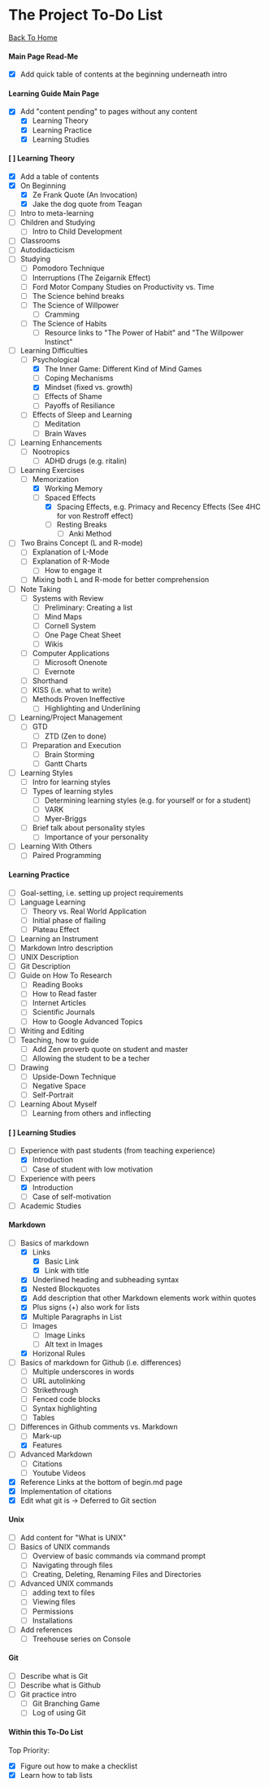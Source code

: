 The Project To-Do List
======================

[Back To Home](README.md)

#### Main Page Read-Me
- [x] Add quick table of contents at the beginning underneath intro

#### Learning Guide Main Page
- [x] Add "content pending" to pages without any content
	- [x] Learning Theory
	- [x] Learning Practice
	- [x] Learning Studies

#### [ ] Learning Theory
- [x] Add a table of contents
- [x] On Beginning
	- [x] Ze Frank Quote (An Invocation)
	- [x] Jake the dog quote from Teagan
- [ ] Intro to meta-learning
- [ ] Children and Studying
	- [ ] Intro to Child Development
- [ ] Classrooms
- [ ] Autodidacticism
- [ ] Studying
	- [ ] Pomodoro Technique
	- [ ] Interruptions (The Zeigarnik Effect)
	- [ ] Ford Motor Company Studies on Productivity vs. Time
	- [ ] The Science behind breaks
	- [ ] The Science of Willpower
		- [ ] Cramming
	- [ ] The Science of Habits
		- [ ] Resource links to "The Power of Habit" and "The Willpower Instinct"
- [ ] Learning Difficulties
	- [ ] Psychological
		- [x] The Inner Game: Different Kind of Mind Games
		- [ ] Coping Mechanisms
		- [x] Mindset (fixed vs. growth)
		- [ ] Effects of Shame
		- [ ] Payoffs of Resiliance
	- [ ] Effects of Sleep and Learning
		- [ ] Meditation
		- [ ] Brain Waves
- [ ] Learning Enhancements
	- [ ] Nootropics
		- [ ] ADHD drugs (e.g. ritalin)
- [ ] Learning Exercises
	- [ ] Memorization
		- [x] Working Memory
		- [ ] Spaced Effects
			- [x] Spacing Effects, e.g. Primacy and Recency Effects (See 4HC for von Restroff effect)
			- [ ] Resting Breaks
				- [ ] Anki Method
- [ ] Two Brains Concept (L and R-mode)
	- [ ] Explanation of L-Mode
	- [ ] Explanation of R-Mode
		- [ ] How to engage it
	- [ ] Mixing both L and R-mode for better comprehension
- [ ] Note Taking
	- [ ] Systems with Review
		- [ ] Preliminary: Creating a list
		- [ ] Mind Maps
		- [ ] Cornell System
		- [ ] One Page Cheat Sheet
		- [ ] Wikis
	- [ ] Computer Applications
		- [ ] Microsoft Onenote
		- [ ] Evernote
	- [ ] Shorthand
	- [ ] KISS (i.e. what to write)
	- [ ] Methods Proven Ineffective
		- [ ] Highlighting and Underlining
- [ ] Learning/Project Management
	- [ ] GTD
		- [ ] ZTD (Zen to done)
	- [ ] Preparation and Execution
		- [ ] Brain Storming
		- [ ] Gantt Charts
- [ ] Learning Styles
	- [ ] Intro for learning styles
	- [ ] Types of learning styles
		- [ ] Determining learning styles (e.g. for yourself or for a student)
		- [ ] VARK
		- [ ] Myer-Briggs
	- [ ] Brief talk about personality styles
		- [ ] Importance of your personality
- [ ] Learning With Others
	- [ ] Paired Programming

#### Learning Practice
- [ ] Goal-setting, i.e. setting up project requirements
- [ ] Language Learning
	- [ ] Theory vs. Real World Application
	- [ ] Initial phase of flailing
	- [ ] Plateau Effect
- [ ] Learning an Instrument
- [ ] Markdown Intro description
- [ ] UNIX Description
- [ ] Git Description
- [ ] Guide on How To Research
	- [ ] Reading Books
	- [ ] How to Read faster
	- [ ] Internet Articles
	- [ ] Scientific Journals
	- [ ] How to Google Advanced Topics
- [ ] Writing and Editing
- [ ] Teaching, how to guide
	- [ ] Add Zen proverb quote on student and master
	- [ ] Allowing the student to be a techer
- [ ] Drawing
	- [ ] Upside-Down Technique
	- [ ] Negative Space
	- [ ] Self-Portrait
- [ ] Learning About Myself
	- [ ] Learning from others and inflecting

#### [ ] Learning Studies
- [ ] Experience with past students (from teaching experience)
	- [x] Introduction
	- [ ] Case of student with low motivation
- [ ] Experience with peers
	- [x] Introduction
	- [ ] Case of self-motivation
- [ ] Academic Studies

#### Markdown
- [ ] Basics of markdown
	- [x] Links
		- [x] Basic Link
		- [x] Link with title
	- [x] Underlined heading and subheading syntax
	- [x] Nested Blockquotes
	- [x] Add description that other Markdown elements work within quotes
	- [x] Plus signs (+) also work for lists
	- [x] Multiple Paragraphs in List
 	- [ ] Images
 		- [ ] Image Links
 		- [ ] Alt text in Images
 	- [x] Horizonal Rules
- [ ] Basics of markdown for Github (i.e. differences)
	- [ ] Multiple underscores in words
	- [ ] URL autolinking
	- [ ] Strikethrough
	- [ ] Fenced code blocks
	- [ ] Syntax highlighting
	- [ ] Tables
- [ ] Differences in Github comments vs. Markdown
	- [ ] Mark-up
	- [x] Features
- [ ] Advanced Markdown
	- [ ] Citations
	- [ ] Youtube Videos
- [x] Reference Links at the bottom of begin.md page
- [x] Implementation of citations
- [x] Edit what git is -> Deferred to Git section

#### Unix
- [ ] Add content for "What is UNIX"
- [ ] Basics of UNIX commands
	- [ ] Overview of basic commands via command prompt
	- [ ] Navigating through files
	- [ ] Creating, Deleting, Renaming Files and Directories
- [ ] Advanced UNIX commands
	- [ ] adding text to files
	- [ ] Viewing files
	- [ ] Permissions
	- [ ] Installations
- [ ] Add references
	- [ ] Treehouse series on Console

#### Git
- [ ] Describe what is Git
- [ ] Describe what is Github
- [ ] Git practice intro
	- [ ] Git Branching Game
	- [ ] Log of using Git

#### Within this To-Do List
Top Priority:
- [x] Figure out how to make a checklist
- [x] Learn how to tab lists